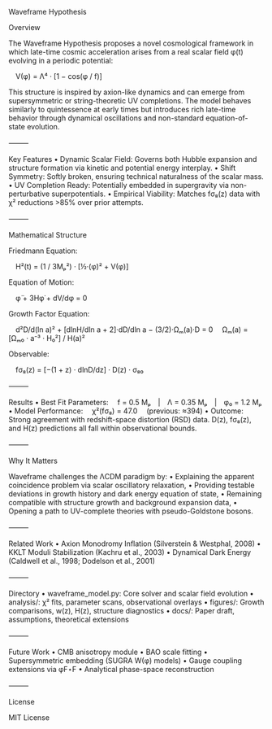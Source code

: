 Waveframe Hypothesis

Overview

The Waveframe Hypothesis proposes a novel cosmological framework in which late-time cosmic acceleration arises from a real scalar field φ(t) evolving in a periodic potential:

 V(φ) = Λ⁴ · [1 − cos(φ / f)]

This structure is inspired by axion-like dynamics and can emerge from supersymmetric or string-theoretic UV completions. The model behaves similarly to quintessence at early times but introduces rich late-time behavior through dynamical oscillations and non-standard equation-of-state evolution.

⸻

Key Features
	•	Dynamic Scalar Field: Governs both Hubble expansion and structure formation via kinetic and potential energy interplay.
	•	Shift Symmetry: Softly broken, ensuring technical naturalness of the scalar mass.
	•	UV Completion Ready: Potentially embedded in supergravity via non-perturbative superpotentials.
	•	Empirical Viability: Matches fσ₈(z) data with χ² reductions >85% over prior attempts.

⸻

Mathematical Structure

Friedmann Equation:

 H²(t) = (1 / 3Mₚ²) · [½·(φ̇)² + V(φ)]

Equation of Motion:

 φ̈ + 3Hφ̇ + dV/dφ = 0

Growth Factor Equation:

 d²D/d(ln a)² + [dlnH/dln a + 2]·dD/dln a − (3/2)·Ωₘ(a)·D = 0
 Ωₘ(a) = [Ωₘ₀ · a⁻³ · H₀²] / H(a)²

Observable:

 fσ₈(z) = [−(1 + z) · dlnD/dz] · D(z) · σ₈₀

⸻

Results
	•	Best Fit Parameters:
 f = 0.5 Mₚ | Λ = 0.35 Mₚ | φ₀ = 1.2 Mₚ
	•	Model Performance:
 χ²(fσ₈) = 47.0
 (previous: ≈394)
	•	Outcome: Strong agreement with redshift-space distortion (RSD) data. D(z), fσ₈(z), and H(z) predictions all fall within observational bounds.

⸻

Why It Matters

Waveframe challenges the ΛCDM paradigm by:
	•	Explaining the apparent coincidence problem via scalar oscillatory relaxation,
	•	Providing testable deviations in growth history and dark energy equation of state,
	•	Remaining compatible with structure growth and background expansion data,
	•	Opening a path to UV-complete theories with pseudo-Goldstone bosons.

⸻

Related Work
	•	Axion Monodromy Inflation (Silverstein & Westphal, 2008)
	•	KKLT Moduli Stabilization (Kachru et al., 2003)
	•	Dynamical Dark Energy (Caldwell et al., 1998; Dodelson et al., 2001)

⸻

Directory
	•	waveframe_model.py: Core solver and scalar field evolution
	•	analysis/: χ² fits, parameter scans, observational overlays
	•	figures/: Growth comparisons, w(z), H(z), structure diagnostics
	•	docs/: Paper draft, assumptions, theoretical extensions

⸻

Future Work
	•	CMB anisotropy module
	•	BAO scale fitting
	•	Supersymmetric embedding (SUGRA W(φ) models)
	•	Gauge coupling extensions via φF⋆F
	•	Analytical phase-space reconstruction

⸻

License

MIT License
